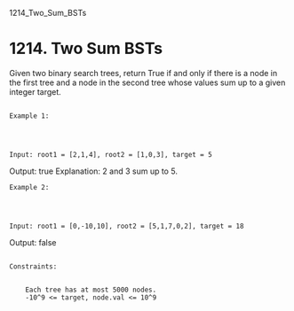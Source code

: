 1214_Two_Sum_BSTs
# 1214. Two Sum BSTs

Given two binary search trees, return True if and only if there is a node
        in the first tree and a node in the second tree whose values sum up to a given integer target.
    

     
    Example 1:

    
    

    Input: root1 = [2,1,4], root2 = [1,0,3], target = 5
Output: true
Explanation: 2 and 3 sum up to 5.

    Example 2:

    
    

    Input: root1 = [0,-10,10], root2 = [5,1,7,0,2], target = 18
Output: false

     
    Constraints:

    
        Each tree has at most 5000 nodes.
        -10^9 <= target, node.val <= 10^9